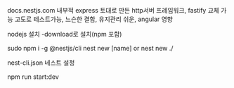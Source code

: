 <!-- philosophy of NESTJS -->
<!-- https://github.com/jaewonhimnae/nestjs-board-app -->

docs.nestjs.com
내부적 express 토대로 만든 http서버 프레임워크, fastify 교체 가능
고도로 테스트가능, 느슨한 결합, 유지관리 쉬운, angular 영향

nodejs 설치
-download로 설치(npm 포함)

sudo npm i -g @nestjs/cli
nest new [name]
or
nest new ./

nest-cli.json
네스트 설정

npm run start:dev
